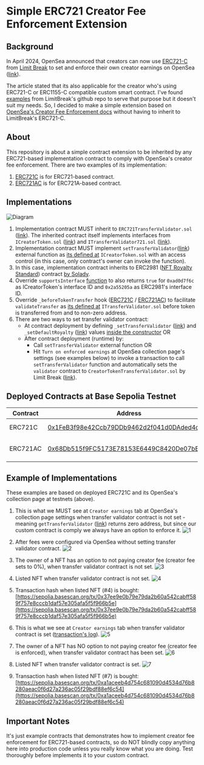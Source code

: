 # Simple ERC721 Creator Fee Enforcement Extension

## Background
In April 2024, OpenSea announced that creators can now use [ERC721-C](https://github.com/limitbreakinc/creator-token-contracts/tree/main) from [Limit Break](https://limitbreak.com/index.html) to set and enforce their own creator earnings on OpenSea ([link](https://opensea.io/blog/articles/creator-earnings-erc721-c-compatibility-on-opensea)).

The article stated that its also applicable for the creator who's using ERC721-C or ERC1155-C compatible custom smart contract. I've found [examples](https://github.com/limitbreakinc/creator-token-contracts/tree/main/contracts/examples) from LimitBreak's github repo to serve that purpose but it doesn't suit my needs. So, I decided to make a simple extension based on [OpenSea's Creator Fee Enforcement docs](https://docs.opensea.io/docs/creator-fee-enforcement) without having to inherit to LimitBreak's ERC721-C.

## About
This repository is about a simple contract extension to be inherited by any ERC721-based implementation contract to comply with OpenSea's creator fee enforcement. There are two examples of its implementation:
1. [ERC721C](https://github.com/0xkuwabatake/simple-ERC721C-extension/blob/main/src/examples/ERC721C.sol) is for ERC721-based contract.
2. [ERC721AC](https://github.com/0xkuwabatake/simple-ERC721C-extension/blob/main/src/examples/ERC721AC.sol) is for ERC721A-based contract.

## Implementations
![Diagram](images/0_diagram.png)

1. Implementation contract MUST inherit to `ERC721TransferValidator.sol` ([link](https://github.com/0xkuwabatake/simple-ERC721C-extension/blob/main/src/extensions/ERC721TransferValidator.sol)). The inherited contract itself implements interfaces from `ICreatorToken.sol` ([link](https://github.com/0xkuwabatake/simple-ERC721C-extension/blob/main/src/interfaces/ICreatorToken.sol)) and `ITransferValidator721.sol` ([link](https://github.com/0xkuwabatake/simple-ERC721C-extension/blob/main/src/interfaces/ITransferValidator721.sol)).
2. Implementation contract MUST implement `setTransferValidator`([link](https://github.com/0xkuwabatake/simple-ERC721C-extension/blob/main/src/examples/ERC721C.sol#L55)) external function as [its defined at](https://github.com/0xkuwabatake/simple-ERC721C-extension/blob/main/src/interfaces/ICreatorToken.sol#L26) `ICreatorToken.sol` with an access control (in this case, only contract's owner can invoke the function).
3. In this case, implementation contract inherits to ERC2981 ([NFT Royalty Standard](https://eips.ethereum.org/EIPS/eip-2981)) contract [by Solady](https://github.com/Vectorized/solady/blob/main/src/tokens/ERC2981.sol).
4. Override `supportsInterface` [function](https://github.com/0xkuwabatake/simple-ERC721C-extension/blob/main/src/examples/ERC721C.sol#L64) to also returns `true` for `0xad0d7f6c` as ICreatorToken's interface ID and `0x2a55205a` as ERC2981's interface ID.
4. Override `_beforeTokenTransfer` hook ([ERC721C](https://github.com/0xkuwabatake/simple-ERC721C-extension/blob/main/src/examples/ERC721C.sol#L100) / [ERC721AC](https://github.com/0xkuwabatake/simple-ERC721C-extension/blob/main/src/examples/ERC721AC.sol#L95)) to facilitate `validateTransfer` as [its defined at](https://github.com/0xkuwabatake/simple-ERC721C-extension/blob/main/src/interfaces/ITransferValidator721.sol#L13) `ITransferValidator.sol` before token is transferred from and to non-zero address.
5. There are two ways to set transfer validator contract:
    - At contract deployment by defining `_setTransferValidator` ([link](https://github.com/0xkuwabatake/simple-ERC721C-extension/blob/main/src/extensions/ERC721TransferValidator.sol#L64)) and `_setDefaultRoyalty` ([link](https://github.com/Vectorized/solady/blob/main/src/tokens/ERC2981.sol#L99)) values [inside the constructor](https://github.com/0xkuwabatake/simple-ERC721C-extension/blob/main/src/examples/ERC721AC.sol#L30) OR
    - After contract deployment (runtime) by:
        - Call `setTransferValidator` external function OR
        - Hit `Turn on enforced earnings` at OpenSea collection page's settings (see examples below) to invoke a transaction to call `setTransferValidator` function  and automatically sets the `validator` contract to `CreatorTokenTransferValidator.sol` by Limit Break ([link](https://github.com/limitbreakinc/creator-token-contracts/blob/main/contracts/utils/CreatorTokenTransferValidator.sol)).

## Deployed Contracts at Base Sepolia Testnet

| Contract | Address                                                                                                                       | OpenSea(testnets)
|----------|-------------------------------------------------------------------------------------------------------------------------------|-------------------------------------------------------------------------------------------|
| ERC721C  | [0x1FeB3f98e42Ccb79DDb9462d2f041d0DAded4c05](https://sepolia.basescan.org/address/0x1feb3f98e42ccb79ddb9462d2f041d0daded4c05) | [Simple-ERC721C-Example](https://testnets.opensea.io/collection/simple-erc721c-example)   |
| ERC721AC | [0x68Db515f9FC5173E78153E6449C8420De07bEE02](https://sepolia.basescan.org/address/0x68db515f9fc5173e78153e6449c8420de07bee02) | [Simple-ERC721AC-Example](https://testnets.opensea.io/collection/simple-erc721ac-example) |

## Example of Implementations

These examples are based on deployed ERC721C and its OpenSea's collection page at testnets (above).

1. This is what we MUST see at `Creator earnings` tab at OpenSea's collection page settings when transfer validator contract is not set - meaning `getTransferValidator` ([link](https://github.com/0xkuwabatake/simple-ERC721C-extension/blob/main/src/extensions/ERC721TransferValidator.sol#L38)) returns zero address, but since our custom contract is comply we always have an option to enforce it.
![1](images/1_when-fees-are-not-configured-but-enforceable.png)

2. After fees were configured via OpenSea without setting transfer validator contract.
![2](images/2_fees-were-configured-but-NOT-enforced.png)

3. The owner of a NFT has an option to not paying creator fee (creator fee sets to 0%), when transfer validator contract is not set.
![3](images/3_list-for-sale-when-fees-are-NOT-enforced.png)

4. Listed NFT when transfer validator contract is not set.
![4](images/4_listed-nft-when-fees-are-NOT-enforced.png)

5. Transaction hash when listed NFT (#4) is bought:
[https://sepolia.basescan.org/tx/0x37ee9e0b79e79da2b60a542cabff589f757e8cccb1daf57e305afa5f5f966b5e](https://sepolia.basescan.org/tx/0x37ee9e0b79e79da2b60a542cabff589f757e8cccb1daf57e305afa5f5f966b5e)

6. This is what we see at `Creator earnings` tab when transfer validator contract is set ([transaction's log](https://sepolia.basescan.org/tx/0xc6c49bf3694974fd82e35c5a69434f9fdd09078086aae8973ae925aaacdcbf42#eventlog)).
![5](images/5_after-transfer-validator-was-set.png)

7. The owner of a NFT has NO option to not paying creator fee (creator fee is enforced), when transfer validator contract has been set.
![6](images/6_list-for-sale-when-fees-are-enforced.png)

8. Listed NFT when transfer validator contract is set.
![7](images/7_listed-nft-when-fees-are-enforced.png)

9. Transaction hash when listed NFT (#7) is bought:
[https://sepolia.basescan.org/tx/0xa1aceeb4d754c681090d4534d76b8280aeac0f6d27a236ac05f29bdf88ef6c54](https://sepolia.basescan.org/tx/0xa1aceeb4d754c681090d4534d76b8280aeac0f6d27a236ac05f29bdf88ef6c54)


## Important Notes
It's just example contracts that demonstrates how to implement creator fee enforcement for ERC721-based contracts, so do NOT blindly copy anything here into production code unless you really know what you are doing. Test thoroughly before implements it to your custom contract.